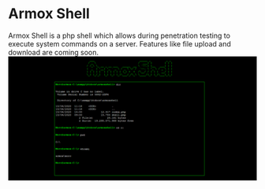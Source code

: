 # Armox Shell
Armox Shell is a php shell which allows during penetration testing to execute system commands on a server.
Features like file upload and download are coming soon.  
![](https://raw.githubusercontent.com/ClementMichaux/Armox-Shell/master/armox-shell.png)

